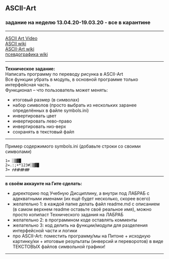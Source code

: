 ## ASCII-Art  

### задание на неделю 13.04.20-19.03.20 - все в карантине  

---  

[ASCII Art Video](https://youtu.be/qC-eM4JBh0w)  
[ASCII wiki](https://ru.wikipedia.org/wiki/ASCII)  
[ASCII-Art wiki](https://ru.wikipedia.org/wiki/ASCII-%D0%B3%D1%80%D0%B0%D1%84%D0%B8%D0%BA%D0%B0)  
[псевдографика wiki](https://ru.wikipedia.org/wiki/%D0%9F%D1%81%D0%B5%D0%B2%D0%B4%D0%BE%D0%B3%D1%80%D0%B0%D1%84%D0%B8%D0%BA%D0%B0)  

---  

__Техническое задание:__  
Написать программу по переводу рисунка в ASCII-Art  
Все функции убрать в модуль, в основной программе только интерфейсная часть.  
Функционал – что пользователь может менять:  
* итоговый размер (в символах)  
* набор символов (просто выбрать из нескольких заранее определённых в файле symbols.ini)  
* инвертировать цвет  
* инвертировать лево-право  
* инвертировать низ-верх  
* сохранять в текстовый файл  

---  

Пример содержимого symbols.ini (добавьте строки со своими символами)  
```
1= ░▒▓█  
2=.:;+*123#░▒▓█  
3= ᚋᚌᚍᚎᚏ  
```

---  

**в своём аккаунте на Гите сделать:**  
* директорию под Учебную Дисциплину, а внутри под ЛАБРАБ с адекватными именами (их ещё будет несколько, скорее всего)  
* желательно 1: в каждой папке делать файл readme.md с описанием (в самом верхнем readme оставьте своё реальное имя), можно просто копипаст Технического задания на ЛАБРАБ  
* желательно 2: в программном коде оставлять комменты  
* желательно 3: код делить на функции/модули для разделения интерфейсной части и логики  
* про ASCII-Art: поместить программу/мы на Питоне + исходную картинку/ки + итоговые результаты (инверсий и переворотов) в виде ТЕКСТОВЫХ файлов символьной графики!  

---  

